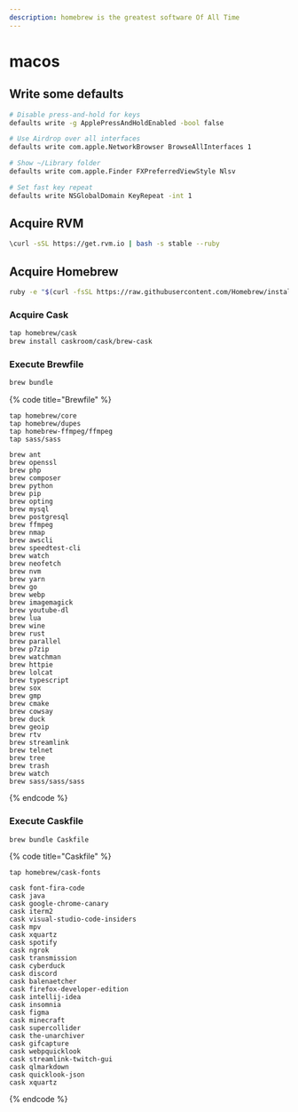 ```yaml
---
description: homebrew is the greatest software Of All Time
---
```


# macos

## Write some defaults

```bash
# Disable press-and-hold for keys
defaults write -g ApplePressAndHoldEnabled -bool false

# Use Airdrop over all interfaces
defaults write com.apple.NetworkBrowser BrowseAllInterfaces 1

# Show ~/Library folder
defaults write com.apple.Finder FXPreferredViewStyle Nlsv

# Set fast key repeat
defaults write NSGlobalDomain KeyRepeat -int 1
```

## Acquire RVM

```bash
\curl -sSL https://get.rvm.io | bash -s stable --ruby
```

## Acquire Homebrew

```bash
ruby -e "$(curl -fsSL https://raw.githubusercontent.com/Homebrew/install/master/install)"
```

### Acquire Cask

```bash
tap homebrew/cask
brew install caskroom/cask/brew-cask
```

### Execute Brewfile

```bash
brew bundle
```

{% code title="Brewfile" %}
```text
tap homebrew/core
tap homebrew/dupes
tap homebrew-ffmpeg/ffmpeg
tap sass/sass

brew ant
brew openssl
brew php
brew composer
brew python
brew pip
brew opting
brew mysql
brew postgresql
brew ffmpeg
brew nmap
brew awscli
brew speedtest-cli
brew watch
brew neofetch
brew nvm
brew yarn
brew go
brew webp
brew imagemagick
brew youtube-dl
brew lua
brew wine
brew rust
brew parallel
brew p7zip
brew watchman
brew httpie
brew lolcat
brew typescript
brew sox
brew gmp
brew cmake
brew cowsay
brew duck
brew geoip
brew rtv
brew streamlink
brew telnet
brew tree
brew trash
brew watch
brew sass/sass/sass
```
{% endcode %}

### Execute Caskfile

```bash
brew bundle Caskfile
```

{% code title="Caskfile" %}
```text
tap homebrew/cask-fonts

cask font-fira-code
cask java
cask google-chrome-canary
cask iterm2
cask visual-studio-code-insiders
cask mpv
cask xquartz
cask spotify
cask ngrok
cask transmission
cask cyberduck
cask discord
cask balenaetcher
cask firefox-developer-edition
cask intellij-idea
cask insomnia
cask figma
cask minecraft
cask supercollider
cask the-unarchiver
cask gifcapture
cask webpquicklook
cask streamlink-twitch-gui
cask qlmarkdown
cask quicklook-json
cask xquartz
```
{% endcode %}

